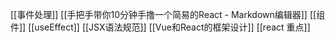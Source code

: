 [[事件处理]]
[[手把手带你10分钟手撸一个简易的React - Markdown编辑器]]
[[组件]]
[[useEffect]]
[[JSX语法规范]]
[[Vue和React的框架设计]]
[[react 重点]]